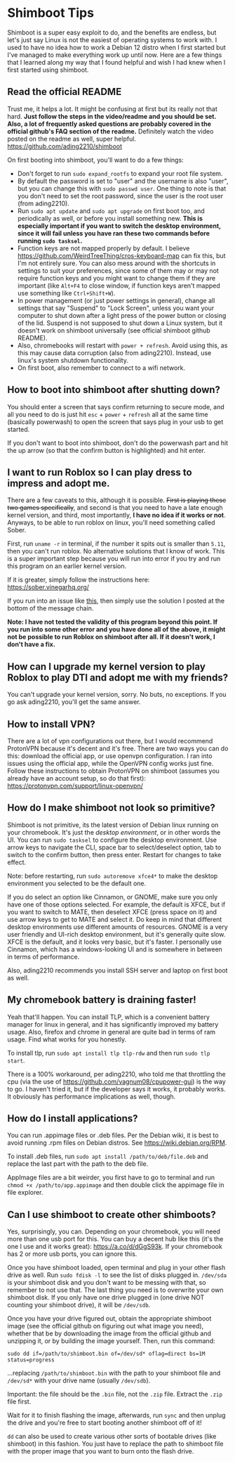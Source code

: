 # Shimboot Tips 
Shimboot is a super easy exploit to do, and the benefits are endless, but let's just say Linux is not the easiest of operating systems to work with. I used to have no idea how to work a Debian 12 distro when I first started but I've managed to make everything work up until now. Here are a few things that I learned along my way that I found helpful and wish I had knew when I first started using shimboot.

## Read the official README
Trust me, it helps a lot. It might be confusing at first but its really not that hard. **Just follow the steps in the video/readme and you should be set. Also, a lot of frequently asked questions are probably covered in the official github's FAQ section of the readme.** Definitely watch the video posted on the readme as well, super helpful.
https://github.com/ading2210/shimboot

On first booting into shimboot, you'll want to do a few things:
- Don't forget to run `sudo expand_rootfs` to expand your root file system.
- By default the password is set to "user" and the username is also "user", but you can change this with `sudo passwd user`. One thing to note is that you don't need to set the root password, since the user is the root user (from ading2210). 
- Run `sudo apt update` and `sudo apt upgrade` on first boot too, and periodically as well, or before you install something new. **This is especially important if you want to switch the desktop environment, since it will fail unless you have ran these two commands before running `sudo tasksel`.**
- Function keys are not mapped properly by default. I believe https://github.com/WeirdTreeThing/cros-keyboard-map can fix this, but I'm not entirely sure. You can also mess around with the shortcuts in settings to suit your preferences, since some of them may or may not require function keys and you might want to change them if they are important (like `Alt+F4` to close window, if function keys aren't mapped use something like `Ctrl+Shift+W`).
- In power management (or just power settings in general), change all settings that say "Suspend" to "Lock Screen", unless you want your computer to shut down after a light press of the power button or closing of the lid. Suspend is not supposed to shut down a Linux system, but it doesn't work on shimboot universally (see official shimboot github README).
- Also, chromebooks will restart with `power + refresh`. Avoid using this, as this may cause data corruption (also from ading2210). Instead, use linux's system shutdown functionality.
- On first boot, also remember to connect to a wifi network.

## How to boot into shimboot after shutting down?
You should enter a screen that says confirm returning to secure mode, and all you need to do is just hit `esc` + `power` + `refresh` all at the same time (basically powerwash) to open the screen that says plug in your usb to get started. 

If you don't want to boot into shimboot, don't do the powerwash part and hit the up arrow (so that the confirm button is highlighted) and hit enter.

## I want to run Roblox so I can play dress to impress and adopt me.
There are a few caveats to this, although it is possible. ~~First is playing these two games specifically~~, and second is that you need to have a late enough kernel version, and third, most importantly, **I have no idea if it works or not**. Anyways, to be able to run roblox on linux, you'll need something called Sober. 

First, run `uname -r` in terminal, if the number it spits out is smaller than `5.11`, then you can't run roblox. No alternative solutions that I know of work. This is a super important step because you will run into error if you try and run this program on an earlier kernel version.

If it is greater, simply follow the instructions here: https://sober.vinegarhq.org/

If you run into an issue like [this](https://github.com/flatpak/flatpak/issues/5944), then simply use the solution I posted at the bottom of the message chain. 

**Note: I have not tested the validity of this program beyond this point. If you run into some other error and you have done all of the above, it might not be possible to run Roblox on shimboot after all. If it doesn't work, I don't have a fix.**

## How can I upgrade my kernel version to play Roblox to play DTI and adopt me with my friends?
You can't upgrade your kernel version, sorry. No buts, no exceptions. If you go ask ading2210, you'll get the same answer.

## How to install VPN?
There are a lot of vpn configurations out there, but I would recommend ProtonVPN because it's decent and it's free. There are two ways you can do this: download the official app, or use openvpn configuration. I ran into issues using the official app, while the OpenVPN config works just fine. Follow these instructions to obtain ProtonVPN on shimboot (assumes you already have an account setup, so do that first): https://protonvpn.com/support/linux-openvpn/

## How do I make shimboot not look so primitive?
Shimboot is not primitive, its the latest version of Debian linux running on your chromebook. It's just the *desktop environment*, or in other words the UI. You can run `sudo tasksel` to configure the desktop environment. Use arrow keys to navigate the CLI, space bar to select/deselect option, tab to switch to the confirm button, then press enter. Restart for changes to take effect.

Note: before restarting, run `sudo autoremove xfce4*` to make the desktop environment you selected to be the default one.

If you do select an option like Cinnamon, or GNOME, make sure you only have one of those options selected. For example, the default is XFCE, but if you want to switch to MATE, then deselect XFCE (press space on it) and use arrow keys to get to MATE and select it. 
Do keep in mind that different desktop environments use different amounts of resources. GNOME is a very user friendly and UI-rich desktop environment, but it's generally quite slow. XFCE is the default, and it looks very basic, but it's faster. I personally use Cinnamon, which has a windows-looking UI and is somewhere in between in terms of performance.

Also, ading2210 recommends you install SSH server and laptop on first boot as well.

## My chromebook battery is draining faster!
Yeah that'll happen. You can install TLP, which is a convenient battery manager for linux in general, and it has significantly improved my battery usage. Also, firefox and chrome in general are quite bad in terms of ram usage. Find what works for you honestly.

To install tlp, run `sudo apt install tlp tlp-rdw` and then run `sudo tlp start`.

There is a 100% workaround, per ading2210, who told me that throttling the cpu (via the use of https://github.com/vagnum08/cpupower-gui) is the way to go. I haven't tried it, but if the developer says it works, it probably works. It obviously has performance implications as well, though.

## How do I install applications?
You can run .appimage files or .deb files. Per the Debian wiki, it is best to avoid running .rpm files on Debian distros. See https://wiki.debian.org/RPM. 

To install .deb files, run `sudo apt install /path/to/deb/file.deb` and replace the last part with the path to the deb file.

AppImage files are a bit weirder, you first have to go to terminal and run `chmod +x /path/to/app.appimage` and then double click the appimage file in file explorer.

## Can I use shimboot to create other shimboots?
Yes, surprisingly, you can. Depending on your chromebook, you will need more than one usb port for this. You can buy a decent hub like this (it's the one I use and it works great): https://a.co/d/dGgS93k. If your chromebook has 2 or more usb ports, you can ignore this.

Once you have shimboot loaded, open terminal and plug in your other flash drive as well. Run `sudo fdisk -l` to see the list of disks plugged in. `/dev/sda` is your shimboot disk and you don't want to be messing with that, so remember to not use that. The last thing you need is to overwrite your own shimboot disk. If you only have one drive plugged in (one drive NOT counting your shimboot drive), it will be `/dev/sdb`. 

Once you have your drive figured out, obtain the appropriate shimboot image (see the official github on figuring out what image you need), whether that be by downloading the image from the official github and unzipping it, or by building the image yourself. Then, run this command:

```
sudo dd if=/path/to/shimboot.bin of=/dev/sd* oflag=direct bs=1M status=progress
```

...replacing `/path/to/shimboot.bin` with the path to your shimboot file and `/dev/sd*` with your drive name (usually `/dev/sdb`).

Important: the file should be the `.bin` file, not the `.zip` file. Extract the `.zip` file first.

Wait for it to finish flashing the image, afterwards, run `sync` and then unplug the drive and you're free to start booting another shimboot off of it!

`dd` can also be used to create various other sorts of bootable drives (like shimboot) in this fashion. You just have to replace the path to shimboot file with the proper image that you want to burn onto the flash drive.
